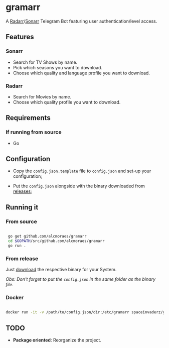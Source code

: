 # gramarr

A [Radarr](https://github.com/Radarr/Radarr)/[Sonarr](https://github.com/Sonarr/Sonarr) Telegram Bot featuring user authentication/level access.

## Features

### Sonarr

- Search for TV Shows by name.
- Pick which seasons you want to download.
- Choose which quality and language profile you want to download.

### Radarr

- Search for Movies by name.
- Choose which quality profile you want to download.

## Requirements

### If running from source

- Go

## Configuration

- Copy the `config.json.template` file to `config.json` and set-up your configuration;

- Put the `config.json` alongside with the binary downloaded from [releases](https://github.com/alcmoraes/gramarr/releases);

## Running it

### From source

```bash

 go get github.com/alcmoraes/gramarr
 cd $GOPATH/src/github.com/alcmoraes/gramarr
 go run .

```

### From release

Just [download](https://github.com/alcmoraes/gramarr/releases/latest) the respective binary for your System.

*Obs: Don't forget to put the `config.json` in the same folder as the binary file.*

### Docker

```bash

docker run -it -v /path/to/config.json/dir:/etc/gramarr spaceinvaderz/gramarr:latest gramarr -configDir /etc/gramarr

```

## TODO

- **Package oriented**: Reorganize the project.
